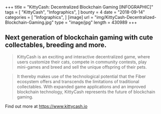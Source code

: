 +++
title = "KittyCash: Decentralized Blockchain Gaming [INFOGRAPHIC]"
tags = [
    "KittyCash",
    "Infographics",
]
bounty = 4
date = "2018-09-14"
categories = [
    "Infographics",
]
[image]
    url = "img/KittyCash-Decentralized-Blockchain-Gaming.jpg"
    type = "image/jpg"
    length = 430989
+++

## Next generation of blockchain gaming with cute collectables, breeding and more.

> KittyCash is an exciting and interactive decentralized game, where users customize their cats, compete in community contests, play mini-games and breed and sell the unique offspring of their pets.

> It thereby makes use of the technological potential that the Fiber ecosystem offers and transcends the limitations of traditional collectables. With expanded game applications and an improved blockchain technology, KittyCash represents the future of blockchain gaming.

Find out more at https://www.kittycash.io
